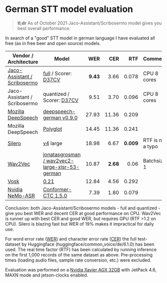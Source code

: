# German STT model evaluation

> **tl;dr** As of October 2021 Jaco-Assistant/Scribosermo model gives you best overall performance.

In search of a "good" STT model in german language I have evaluated all free (as in free beer and open source) models.

|Vendor / Architecture    |Model    |WER      |CER      |RTF      |Comment  |
|---------|---------|---------:|---------:|---------:|---------|
| [Jaco-Assistant / Scribosermo](https://gitlab.com/Jaco-Assistant/Scribosermo)    |[full](https://www.mediafire.com/folder/jh5unptizgzou/d37cv-wer0066) / Scorer: [D37CV](https://www.mediafire.com/file/pzj8prgv2h0c8ue/kenlm_de_all.scorer/file)    |**9.43**         |3.66         | 0.078        | CPU 8 cores         |
| Jaco-Assistant / Scribosermo    |quantized / Scorer: [D37CV](https://www.mediafire.com/file/pzj8prgv2h0c8ue/kenlm_de_all.scorer/file)    |9.51         |3.70         | 0.096        | CPU 8 cores         |
| [Mozilla DeepSpeech](https://github.com/mozilla/DeepSpeech)   | [deepspeech-german v0.9.0](https://github.com/AASHISHAG/deepspeech-german#trained-models)         |27.93         |11.36         |      0.209   | 
| Mozilla DeepSpeech   | [Polyglot](https://drive.google.com/drive/folders/1oO-N-VH_0P89fcRKWEUlVDm-_z18Kbkb?usp=sharing)         |14.45         |11.36         | 0.241        | 
|[Silero](https://github.com/snakers4/silero-models#silero-models)     |[v4](https://models.silero.ai/models/de/de_v4_large.jit) large     | 18.98        | 6.67        | **0.009**         |  RTF is not a typo       |
| [Wav2Vec](https://ai.facebook.com/blog/wav2vec-20-learning-the-structure-of-speech-from-raw-audio/)    |[jonatasgrosman / wav2vec2-large-xlsr-53-german](https://huggingface.co/jonatasgrosman/wav2vec2-large-xlsr-53-german)     | 10.87        |**2.68**         |   0.06      | Batchsize 1         |
|[Vosk](https://alphacephei.com/vosk/)     | [0.21](https://alphacephei.com/vosk/models/vosk-model-de-0.21.zip)     | 12.84        | 4.56        | 0.292        |         |
|[Nvidia NeMo-ASR](https://github.com/NVIDIA/NeMo)     | [Conformer-CTC 1.5.0](https://catalog.ngc.nvidia.com/orgs/nvidia/teams/nemo/models/stt_de_conformer_ctc_large/)     | 7.39        | 1.80        | 0.079        |         |

Conclusion: both Jaco-Assistant/Scribosermo  models - full and quantized - give you best WER and decent CER at good performance on CPU. 
Wav2Vec is runner up with best CER and good WER, but requires GPU (RTF >1.2 on CPU). Silero is blazing fast but WER of 19% makes it impractical for daily use.

For word error rate ([WER](https://huggingface.co/metrics/wer)) and character error rate ([CER](https://huggingface.co/metrics/cer)) the full test-dataset by Huggingface (huggingface/common_voice/de/6.1.0) has been used. 
The real time factor (RTF) has been calculated by running inference on the first 1,000 records of the same dataset as above. Pre-processing times (loading audio files, sample rate conversion, etc.) were excluded.

Evaluation was performed on a [Nvidia Xavier
AGX 32GB](https://developer.nvidia.com/embedded/jetson-agx-xavier-developer-kit) with JetPack 4.6, MAXN mode and jetson-clocks enabled.
